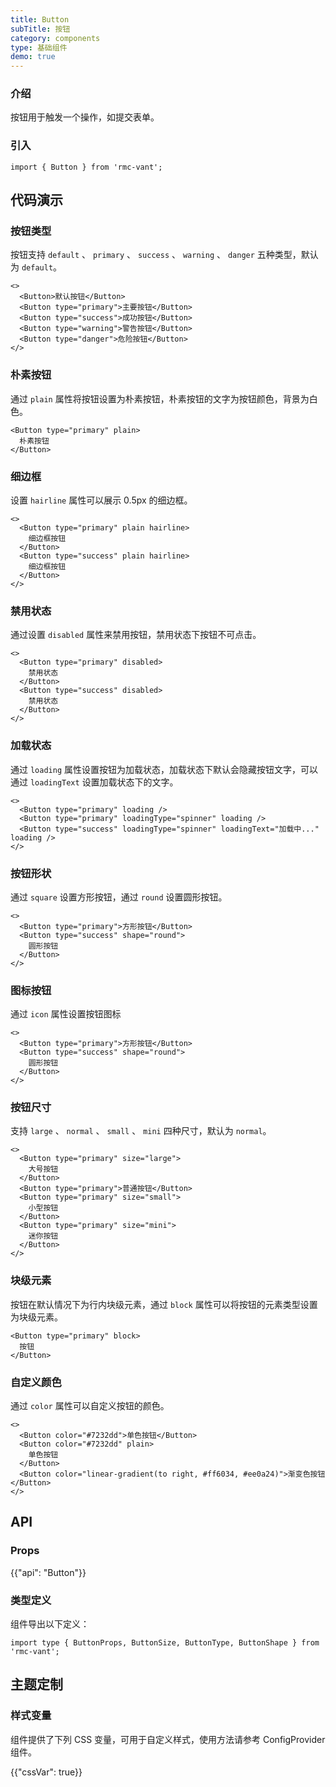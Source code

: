```yaml
---
title: Button
subTitle: 按钮
category: components
type: 基础组件
demo: true
---
```


### 介绍

按钮用于触发一个操作，如提交表单。

### 引入

```tsx
import { Button } from 'rmc-vant';
```

## 代码演示

### 按钮类型

按钮支持 `default` 、 `primary` 、 `success` 、 `warning` 、 `danger` 五种类型，默认为 `default`。

```tsx
<>
  <Button>默认按钮</Button>
  <Button type="primary">主要按钮</Button>
  <Button type="success">成功按钮</Button>
  <Button type="warning">警告按钮</Button>
  <Button type="danger">危险按钮</Button>
</>
```

### 朴素按钮

通过 `plain` 属性将按钮设置为朴素按钮，朴素按钮的文字为按钮颜色，背景为白色。

```tsx
<Button type="primary" plain>
  朴素按钮
</Button>
```

### 细边框

设置 `hairline` 属性可以展示 0.5px 的细边框。

```tsx
<>
  <Button type="primary" plain hairline>
    细边框按钮
  </Button>
  <Button type="success" plain hairline>
    细边框按钮
  </Button>
</>
```

### 禁用状态

通过设置 `disabled` 属性来禁用按钮，禁用状态下按钮不可点击。

```tsx
<>
  <Button type="primary" disabled>
    禁用状态
  </Button>
  <Button type="success" disabled>
    禁用状态
  </Button>
</>
```

### 加载状态

通过 `loading` 属性设置按钮为加载状态，加载状态下默认会隐藏按钮文字，可以通过 `loadingText` 设置加载状态下的文字。

```tsx
<>
  <Button type="primary" loading />
  <Button type="primary" loadingType="spinner" loading />
  <Button type="success" loadingType="spinner" loadingText="加载中..." loading />
</>
```

### 按钮形状

通过 `square` 设置方形按钮，通过 `round` 设置圆形按钮。

```tsx
<>
  <Button type="primary">方形按钮</Button>
  <Button type="success" shape="round">
    圆形按钮
  </Button>
</>
```

### 图标按钮

通过 `icon` 属性设置按钮图标

```tsx
<>
  <Button type="primary">方形按钮</Button>
  <Button type="success" shape="round">
    圆形按钮
  </Button>
</>
```

### 按钮尺寸

支持 `large` 、 `normal` 、 `small` 、 `mini` 四种尺寸，默认为 `normal`。

```tsx
<>
  <Button type="primary" size="large">
    大号按钮
  </Button>
  <Button type="primary">普通按钮</Button>
  <Button type="primary" size="small">
    小型按钮
  </Button>
  <Button type="primary" size="mini">
    迷你按钮
  </Button>
</>
```

### 块级元素

按钮在默认情况下为行内块级元素，通过 `block` 属性可以将按钮的元素类型设置为块级元素。

```tsx
<Button type="primary" block>
  按钮
</Button>
```

### 自定义颜色

通过 `color` 属性可以自定义按钮的颜色。

```tsx
<>
  <Button color="#7232dd">单色按钮</Button>
  <Button color="#7232dd" plain>
    单色按钮
  </Button>
  <Button color="linear-gradient(to right, #ff6034, #ee0a24)">渐变色按钮</Button>
</>
```

## API

### Props

{{"api": "Button"}}

### 类型定义

组件导出以下定义：

```tsx
import type { ButtonProps, ButtonSize, ButtonType, ButtonShape } from 'rmc-vant';
```

## 主题定制

### 样式变量

组件提供了下列 CSS 变量，可用于自定义样式，使用方法请参考 ConfigProvider 组件。

{{"cssVar": true}}
